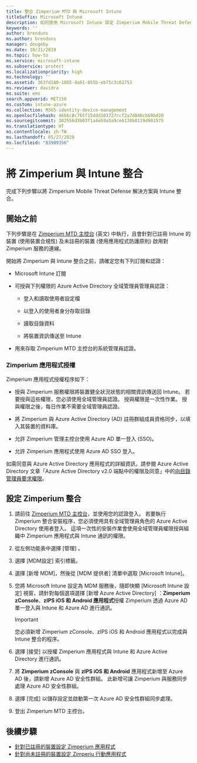 ```yaml
---
title: 整合 Zimperium MTD 與 Microsoft Intune
titleSuffix: Microsoft Intune
description: 如何使用 Microsoft Intune 設定 Zimperium Mobile Threat Defense (MTD) 解決方案，來控制行動裝置對公司資源的存取。
keywords: ''
author: brenduns
ms.author: brenduns
manager: dougeby
ms.date: 10/21/2019
ms.topic: how-to
ms.service: microsoft-intune
ms.subservice: protect
ms.localizationpriority: high
ms.technology: ''
ms.assetid: 363fd280-1865-4a61-855b-eb75c3c62753
ms.reviewer: davidra
ms.suite: ems
search.appverid: MET150
ms.custom: intune-azure
ms.collection: M365-identity-device-management
ms.openlocfilehash: 4666c8c765f15ddd103727ccf2a7d840cb69bd20
ms.sourcegitcommit: 302556d3b03f1a4eb9a5a9ce6138b8119d901575
ms.translationtype: HT
ms.contentlocale: zh-TW
ms.lasthandoff: 05/27/2020
ms.locfileid: "83989356"
---
```

# <a name="integrate-zimperium-with-intune"></a>將 Zimperium 與 Intune 整合

完成下列步驟以將 Zimperium Mobile Threat Defense 解決方案與 Intune 整合。

## <a name="before-you-begin"></a>開始之前

下列步驟是在 [Zimperium MTD 主控台](https://www.zimperium.com/platform) \(英文\) 中執行，且會針對已註冊 Intune 的裝置 (使用裝置合規性) 及未註冊的裝置 (使用應用程式防護原則) 啟用對 Zimperium 服務的連線。

開始將 Zimperium 與 Intune 整合之前，請確定您有下列訂閱和認證：

- Microsoft Intune 訂閱

- 可授與下列權限的 Azure Active Directory 全域管理員管理員認證：

  - 登入和讀取使用者設定檔

  - 以登入的使用者身分存取目錄

  - 讀取目錄資料

  - 將裝置資訊傳送至 Intune

- 用來存取 Zimperium MTD 主控台的系統管理員認證。

### <a name="zimperium-app-authorization"></a>Zimperium 應用程式授權

Zimperium 應用程式授權程序如下：

- 授與 Zimperium 服務權限將裝置健全狀況狀態的相關資訊傳送回 Intune。 若要授與這些權限，您必須使用全域管理員認證。 授與權限是一次性作業。 授與權限之後，每日作業不需要全域管理員認證。

- 將 Zimperium 與 Azure Active Directory (AD) 註冊群組成員資格同步，以填入其裝置的資料庫。

- 允許 Zimperium 管理主控台使用 Azure AD 單一登入 (SSO)。

- 允許 Zimperium 應用程式使用 Azure AD SSO 登入。

如需同意與 Azure Active Directory 應用程式的詳細資訊，請參閱 Azure Active Directory 文章「Azure Active Directory v2.0 端點中的權限及同意」中的[向目錄管理員要求權限](https://docs.microsoft.com/azure/active-directory/develop/v2-permissions-and-consent#request-the-permissions-from-a-directory-admin)。


## <a name="to-set-up-zimperium-integration"></a>設定 Zimperium 整合

1. 請前往 [Zimperium MTD 主控台](https://www.zimperium.com/platform)，並使用您的認證登入。 若要執行 Zimperium 整合安裝程序，您必須使用具有全域管理員角色的 Azure Active Directory 使用者登入。 這項一次性的安裝作業會使用全域管理員權限授與組織中 Zimperium 應用程式與 Intune 通訊的權限。 

2. 從左側功能表中選擇 [管理]  。

3. 選擇 [MDM設定]  索引標籤。

4. 選擇 [新增 MDM]，然後從 [MDM 提供者] 清單中選取 [Microsoft Intune]。

5. 您將 Microsoft Intune 設定為 MDM 服務後，隨即快顯 [Microsoft Intune 設定]  視窗，請針對每個選項選擇 [新增 Azure Active Directory]  ：**Zimperium zConsole**、**zIPS iOS 和 Android 應用程式**授權 Zimperium 透過 Azure AD 單一登入與 Intune 和 Azure AD 進行通訊。

    > [!IMPORTANT]  
    > 您必須新增 Zimperium zConsole、zIPS iOS 和 Android 應用程式以完成與 Intune 整合的程序。

6. 選擇 [接受]  以授權 Zimperium 應用程式與 Intune 和 Azure Active Directory 進行通訊。

7. 將 **Zimperium zConsole** 與 **zIPS iOS 和 Android** 應用程式新增至 Azure AD 後，請新增 Azure AD 安全性群組。 此新增可讓 Zimperium 與服務同步處理 Azure AD 安全性群組。

8. 選擇 [完成]  以儲存設定並啟動第一次 Azure AD 安全性群組同步處理。

9. 登出 Zimperium MTD 主控台。

## <a name="next-steps"></a>後續步驟

- [針對已註冊的裝置設定 Zimperium 應用程式](mtd-apps-ios-app-configuration-policy-add-assign.md)
- [針對尚未註冊的裝置設定 Zimperiu 行動應用程式](mtd-add-apps-unenrolled-devices.md)
